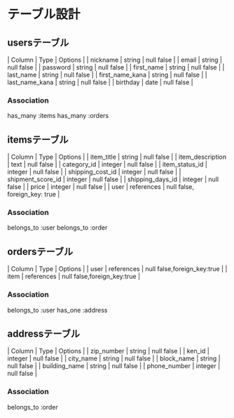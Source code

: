 # テーブル設計

## usersテーブル

| Column          | Type   | Options    |
| nickname        | string | null false |
| email           | string | null false |
| password        | string | null false |
| first_name      | string | null false |
| last_name       | string | null false |
| first_name_kana | string | null false |
| last_name_kana  | string | null false |
| birthday        | date   | null false |

### Association

has_many :items
has_many :orders

## itemsテーブル

| Column            | Type       | Options                       |
| item_title        | string     | null false                    |
| item_description  | text       | null false                    |
| category_id       | integer    | null false                    |
| item_status_id    | integer    | null false                    |
| shipping_cost_id  | integer    | null false                    |
| shipment_score_id | integer    | null false                    |
| shipping_days_id  | integer    | null false                    |
| price             | integer    | null false                    |
| user              | references | null false, foreign_key: true |

### Association

belongs_to :user
belongs_to :order

## ordersテーブル

| Column | Type       | Options                     |
| user   | references | null false,foreign_key:true |
| item   | references | null false,foreign_key:true |

### Association

belongs_to :user
has_one :address

## addressテーブル

| Column        | Type    | Options    |
| zip_number    | string  | null false |
| ken_id        | integer | null false |
| city_name     | string  | null false |
| block_name    | string  | null false |
| building_name | string  | null false |
| phone_number  | integer | null false |

### Association

belongs_to :order